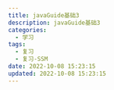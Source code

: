```yaml
---
title: javaGuide基础3
description: javaGuide基础3
categories:
  - 学习
tags:
  - 复习
  - 复习-SSM
date: 2022-10-08 15:23:15
updated: 2022-10-08 15:23:15
---
```

